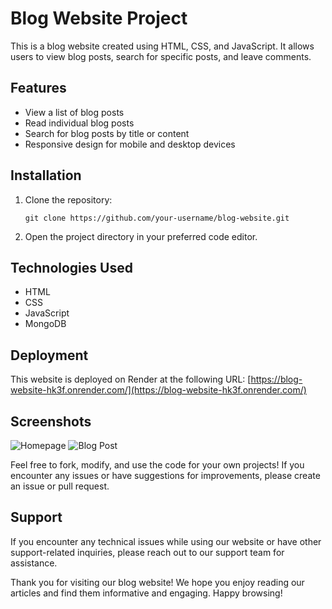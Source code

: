 # Blog Website Project

This is a blog website created using HTML, CSS, and JavaScript. It allows users to view blog posts, search for specific posts, and leave comments.

## Features

- View a list of blog posts
- Read individual blog posts
- Search for blog posts by title or content
- Responsive design for mobile and desktop devices

## Installation

1. Clone the repository:

   ```
   git clone https://github.com/your-username/blog-website.git
   ```

2. Open the project directory in your preferred code editor.


## Technologies Used

- HTML
- CSS
- JavaScript
- MongoDB

## Deployment

This website is deployed on Render at the following URL: [https://blog-website-hk3f.onrender.com/](https://blog-website-hk3f.onrender.com/)

## Screenshots

![Homepage](screenshot1.png)
![Blog Post](screenshot2.png)

Feel free to fork, modify, and use the code for your own projects! If you encounter any issues or have suggestions for improvements, please create an issue or pull request.


## Support
If you encounter any technical issues while using our website or have other support-related inquiries, please reach out to our support team for assistance.

Thank you for visiting our blog website! We hope you enjoy reading our articles and find them informative and engaging. Happy browsing!
